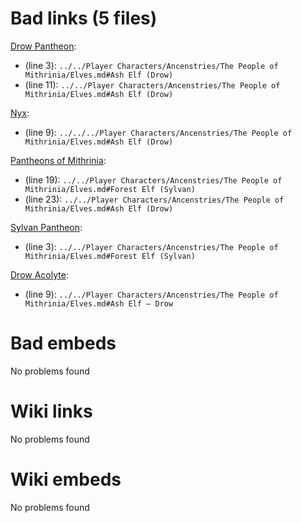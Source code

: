 # Bad links (5 files)
[Drow Pantheon](Myth%20&%20Shadow/Resources%20for%20GMs/Mithrinian%20Pantheons/Drow%20Pantheon.md):
- (line 3): `../../Player Characters/Ancenstries/The People of Mithrinia/Elves.md#Ash Elf (Drow)`
- (line 11): `../../Player Characters/Ancenstries/The People of Mithrinia/Elves.md#Ash Elf (Drow)`


[Nyx](Myth%20&%20Shadow/Resources%20for%20GMs/Mithrinian%20Pantheons/Mithrinian%20Deities/Nyx.md):
- (line 9): `../../../Player Characters/Ancenstries/The People of Mithrinia/Elves.md#Ash Elf (Drow)`


[Pantheons of Mithrinia](Myth%20&%20Shadow/Resources%20for%20GMs/Mithrinian%20Pantheons/Pantheons%20of%20Mithrinia.md):
- (line 19): `../../Player Characters/Ancenstries/The People of Mithrinia/Elves.md#Forest Elf (Sylvan)`
- (line 23): `../../Player Characters/Ancenstries/The People of Mithrinia/Elves.md#Ash Elf (Drow)`


[Sylvan Pantheon](Myth%20&%20Shadow/Resources%20for%20GMs/Mithrinian%20Pantheons/Sylvan%20Pantheon.md):
- (line 3): `../../Player Characters/Ancenstries/The People of Mithrinia/Elves.md#Forest Elf (Sylvan)`


[Drow Acolyte](Myth%20&%20Shadow/Resources%20for%20GMs/Pre-gen%20Characters/Drow%20Acolyte.md):
- (line 9): `../../Player Characters/Ancenstries/The People of Mithrinia/Elves.md#Ash Elf — Drow`


# Bad embeds
No problems found

# Wiki links
No problems found

# Wiki embeds
No problems found

